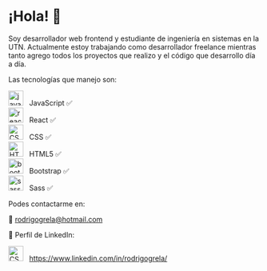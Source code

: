 # ¡Hola! 🤝


 Soy desarrollador web frontend y estudiante de ingeniería en sistemas en la UTN. Actualmente estoy trabajando como desarrollador freelance mientras tanto agrego todos los proyectos que realizo y el código que desarrollo día a día.
 
  Las tecnologías que manejo son: </br>
  
   <img src="https://github.com/GrelaR/GrelaR/blob/main/javascript.png" alt="javascript icon"  height="30"/>&nbsp;&nbsp; JavaScript ✅</br>
   <img src="https://github.com/GrelaR/GrelaR/blob/main/react-icon.png" alt="react icon"  height="30"/>&nbsp;&nbsp; React ✅</br>
   <img src="https://github.com/GrelaR/GrelaR/blob/main/CSS.png" alt="CSS icon"  height="30"/>&nbsp;&nbsp; CSS ✅</br>
   <img src="https://github.com/GrelaR/GrelaR/blob/main/HTML5.png" alt="HTML5 icon"  height="30"/>&nbsp;&nbsp; HTML5 ✅</br>
   <img src="https://github.com/GrelaR/GrelaR/blob/main/bootstrap-icon.png" alt="bootstrap icon"  height="30"/>&nbsp;&nbsp; Bootstrap ✅</br>
   <img src="https://github.com/GrelaR/GrelaR/blob/main/sass-icon.png" alt="sass icon"  height="30"/>&nbsp;&nbsp; Sass ✅</br>
   
 Podes contactarme en:

📨 rodrigogrela@hotmail.com
 
🔎 Perfil de LinkedIn:
  
   <img src="https://github.com/GrelaR/GrelaR/blob/main/linkedin.png" alt="CSS icon"  height="30"/>&nbsp;&nbsp; https://www.linkedin.com/in/rodrigogrela/
 
 
